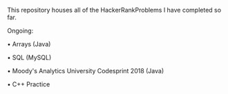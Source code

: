 This repository houses all of the HackerRankProblems I have completed so far. 

Ongoing: 

• Arrays (Java)

• SQL (MySQL)

• Moody's Analytics University Codesprint 2018 (Java)

• C++ Practice
